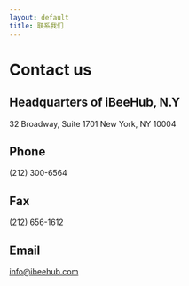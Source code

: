 ```yaml
---
layout: default
title: 联系我们
---
```

# Contact us

## Headquarters of iBeeHub, N.Y
32 Broadway, Suite 1701
New York, NY 10004



## Phone
(212) 300-6564

## Fax
(212) 656-1612

## Email
info@ibeehub.com
